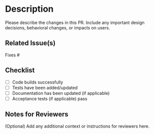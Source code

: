 # Description

Please describe the changes in this PR. Include any important design decisions, behavioral changes, or impacts on users.

## Related Issue(s)

Fixes #<!-- Replace with the actual issue number, e.g., Fixes #12 -->

## Checklist

- [ ] Code builds successfully
- [ ] Tests have been added/updated
- [ ] Documentation has been updated (if applicable)
- [ ] Acceptance tests (if applicable) pass

## Notes for Reviewers

(Optional) Add any additional context or instructions for reviewers here.
